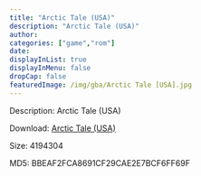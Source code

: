 ```yaml
---
title: "Arctic Tale (USA)"
description: "Arctic Tale (USA)"
author: 
categories: ["game","rom"]
date: 
displayInList: true
displayInMenu: false
dropCap: false
featuredImage: /img/gba/Arctic Tale [USA].jpg
---
```


Description: Arctic Tale (USA)

Download: <a style="text-decoration:underline;" href="https://mega.nz/#!nSQQRIZb!LH5pIQJkX3w-Za1QBI_mXT8ryspSBom_LF1q0lBu1XM" target = "_blank" rel = "nofollow" > Arctic Tale (USA)</a>

Size: 4194304

MD5: BBEAF2FCA8691CF29CAE2E7BCF6FF69F

